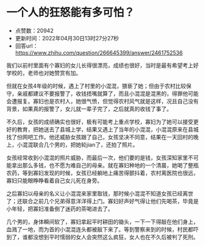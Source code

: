 # 一个人的狂怒能有多可怕？
- 点赞数：20942
- 更新时间：2022年04月30日13时27分27秒
- 回答url：https://www.zhihu.com/question/266645399/answer/2461752536
<body>
 <p data-pid="I3RfTigN">我们以前村里面有个寡妇的女儿长得很漂亮，成绩也很好，当时是最有希望考上好学校的，老师也对她赞赏有加。</p>
 <p data-pid="Xbm9KXEK">但就在女孩4年级的时候，遇上了村里的小混混，猥亵了她；但由于农村比较保守，亲戚都建议不要报警了，收钱捂嘴就算了，而且小混混是混黑的，得罪他可能会遭报复。寡妇也是农村人，她很气愤，但觉得农村风气就是这样，况且自己没有背景，如果真的报警了，女儿就一辈子完了，之后就真的收钱了事了。</p>
 <p data-pid="RED17qc2">不久后，女孩的成绩确实也很好，极有可能考上重点学校，寡妇为了她可以接受更好的教育，把她送去了县城上学，结果又遇上了当年的小混混，小混混原来在县城找了份网吧工作。他还威胁女孩跟了自己，女孩坚决不同意，结果在一天回村的晚上，小混混联合几个男的，把她轮jian了，还拍了照片。</p>
 <p data-pid="wdeugNKt">女孩经常收到小混混的照片威胁，而最后一次，他们要的是钱，女孩深知家里不可能拿出那么多钱，也不愿为难自己的母亲。就在寡妇种地的一个清晨，她喝了整瓶农药，等到寡妇发现的时候，女孩已经躺地上痛苦得颤抖着，农村离医院也很远，寡妇只能眼睁睁看着自己女儿死在身旁。</p>
 <p data-pid="PsHZikzB">之后寡妇以母亲的名义让小混混来家里取钱，那时候小混混不知道女孩已经离世了；还联合之前几个兄弟得意洋洋得上门。寡妇好声好气得让他们先喝茶，毕竟是小年轻，把寡妇准备倒了迷药的茶喝进去了。</p>
 <p data-pid="nAvMg21_">几个男的，身体瞬间软了，寡妇拿起平时耕田的锄头，一下一下得敲在他们身上，血溅了一地，而为首的小混混连头都被敲下来了。等到警察来到的时候，村民都吓到了，谁都没想到平时懦弱的女人会突然这么疯狂，女人也在不久后被判了死刑。</p>
</body>